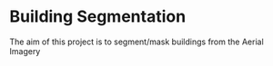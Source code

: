 # Building Segmentation
The aim of this project is to segment/mask buildings from the Aerial Imagery
